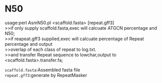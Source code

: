 # N50
 usage:perl AsmN50.pl <scaffold.fasta> [repeat.gff3]    
          >>if only supply scaffold.fasta,exec will calcuate ATGCN percentage and N50;    
          >>if reapeat.gff3 supplied,exec will calcuate percentage of Repeat percentage and output    
          >>overlap of each class of repeat to log.txt.   
          >>and transfer Repeat sequence to lowchar,output to <scaffold.fasta>.transfer.fa;   
            
`scaffold.fasta`:Assembled fasta file  
`repeat.gff3`:generate by RepeatMasker
